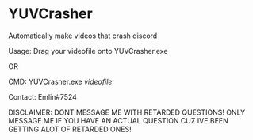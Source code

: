 # YUVCrasher
Automatically make videos that crash discord

Usage: 
Drag your videofile onto YUVCrasher.exe

OR

CMD: YUVCrasher.exe *videofile*



Contact: Emlin#7524

DISCLAIMER: DONT MESSAGE ME WITH RETARDED QUESTIONS!
            ONLY MESSAGE ME IF YOU HAVE AN ACTUAL QUESTION CUZ IVE BEEN GETTING ALOT OF RETARDED ONES!
